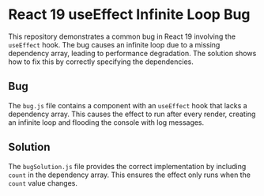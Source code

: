 # React 19 useEffect Infinite Loop Bug

This repository demonstrates a common bug in React 19 involving the `useEffect` hook.  The bug causes an infinite loop due to a missing dependency array, leading to performance degradation.  The solution shows how to fix this by correctly specifying the dependencies.

## Bug
The `bug.js` file contains a component with an `useEffect` hook that lacks a dependency array. This causes the effect to run after every render, creating an infinite loop and flooding the console with log messages.

## Solution
The `bugSolution.js` file provides the correct implementation by including `count` in the dependency array. This ensures the effect only runs when the `count` value changes.